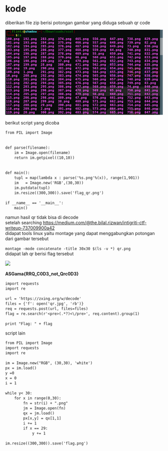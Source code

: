 # kode

diberikan file zip berisi potongan gambar yang diduga sebuah qr code

<img src="kode.png"/>


berikut script yang dicoba

```
from PIL import Image


def parse(filename):
	im = Image.open(filename)
	return im.getpixel((10,10))


def main():
	tupl = map(lambda x : parse('%s.png'%(x)), range(1,901))
	im   = Image.new('RGB',(30,30))
	im.putdata(tupl)
	im.resize((300,300)).save('flag_qr.png')
	
if __name__ == '__main__':
	main()

```
namun hasil qr tidak bisa di decode <br>
setelah searching https://medium.com/@the.bilal.rizwan/intigriti-ctf-writeup-737009900a42 <br>
didapat tools linux yaitu montage yang dapat menggabungkan potongan dari gambar tersebut<br>

``` montage -mode concatenate -title 30x30 $(ls -v *) qr.png ``` <br>
didapat lah qr berisi flag tersebut<br>

<img src="qr.png"/>

**ASGama{RRQ_C0D3_not_Qrc0D3}**


```
import requests
import re

url = 'https://zxing.org/w/decode'
files = {'f': open('qr.jpg', 'rb')}
req = requests.post(url, files=files)
flag = re.search(r'<pre>(.*?)<\/pre>', req.content).group(1)

print "Flag: " + flag

```

script lain<br>

```
from PIL import Image
import requests
import re

im = Image.new("RGB", (30,30), 'white')
px = im.load()
y =0
x = 0
i = 1

while y< 30:
	for x in range(0,30):
		fn = str(i) + ".png"
		jm = Image.open(fn)
		qx = jm.load()
		px[x,y] = qx[1,1]
		i += 1
		if x == 29:
			y += 1

im.resize((300,300)).save('flag.png')
```
